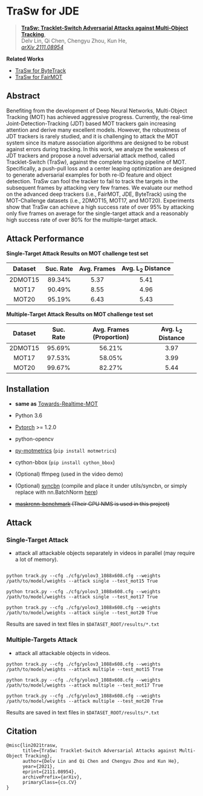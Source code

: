 # TraSw for JDE


> [**TraSw: Tracklet-Switch Adversarial Attacks against Multi-Object Tracking**](https://arxiv.org/abs/2111.08954),            
> Delv Lin, Qi Chen, Chengyu Zhou, Kun He,              
> *[arXiv 2111.08954](https://arxiv.org/abs/2111.08954)*

**Related Works**

* [TraSw for ByteTrack](https://github.com/DerryHub/ByteTrack-attack)
* [TraSw for FairMOT](https://github.com/DerryHub/FairMOT-attack)

## Abstract

Benefiting from the development of Deep Neural Networks, Multi-Object Tracking (MOT) has achieved aggressive progress. Currently, the real-time Joint-Detection-Tracking (JDT) based MOT trackers gain increasing attention and derive many excellent models. However, the robustness of JDT trackers is rarely studied, and it is challenging to attack the MOT system since its mature association algorithms are designed to be robust against errors during tracking. In this work, we analyze the weakness of JDT trackers and propose a novel adversarial attack method, called Tracklet-Switch (TraSw), against the complete tracking pipeline of MOT. Specifically, a push-pull loss and a center leaping optimization are designed to generate adversarial examples for both re-ID feature and object detection. TraSw can fool the tracker to fail to track the targets in the subsequent frames by attacking very few frames. We evaluate our method on the advanced deep trackers (i.e., FairMOT, JDE, ByteTrack) using the MOT-Challenge datasets (i.e., 2DMOT15, MOT17, and MOT20). Experiments show that TraSw can achieve a high success rate of over 95% by attacking only five frames on average for the single-target attack and a reasonably high success rate of over 80% for the multiple-target attack.

## Attack Performance

**Single-Target Attack Results on MOT challenge test set**

| Dataset | Suc. Rate | Avg. Frames | Avg.  L<sub>2</sub> Distance |
| :-----: | :-------: | :---------: | :--------------------------: |
| 2DMOT15 |  89.34%   |    5.37     |             5.41             |
|  MOT17  |  90.49%   |    8.55     |             4.96             |
|  MOT20  |  95.19%   |    6.43     |             5.43             |

**Multiple-Target Attack Results on MOT challenge test set**

| Dataset | Suc. Rate | Avg.  Frames (Proportion) | Avg. L<sub>2</sub> Distance |
| :-----: | :-------: | :-----------------------: | :-------------------------: |
| 2DMOT15 |  95.69%   |          56.21%           |            3.97             |
|  MOT17  |  97.53%   |          58.05%           |            3.99             |
|  MOT20  |  99.67%   |          82.27%           |            5.44             |

## Installation

* **same as** [Towards-Realtime-MOT](https://github.com/Zhongdao/Towards-Realtime-MOT)

* Python 3.6
* [Pytorch](https://pytorch.org) >= 1.2.0 
* python-opencv
* [py-motmetrics](https://github.com/cheind/py-motmetrics) (`pip install motmetrics`)
* cython-bbox (`pip install cython_bbox`)
* (Optional) ffmpeg (used in the video demo)
* (Optional) [syncbn](https://github.com/ytoon/Synchronized-BatchNorm-PyTorch) (compile and place it under utils/syncbn, or simply replace with nn.BatchNorm [here](https://github.com/Zhongdao/Towards-Realtime-MOT/blob/master/models.py#L12))
* ~~[maskrcnn-benchmark](https://github.com/facebookresearch/maskrcnn-benchmark) (Their GPU NMS is used in this project)~~


## Attack

### Single-Target Attack

* attack all attackable objects separately in videos in parallel (may require a lot of memory).
```shell

python track.py --cfg ./cfg/yolov3_1088x608.cfg --weights /path/to/model/weights --attack single --test_mot15 True

python track.py --cfg ./cfg/yolov3_1088x608.cfg --weights /path/to/model/weights --attack single --test_mot17 True

python track.py --cfg ./cfg/yolov3_1088x608.cfg --weights /path/to/model/weights --attack single --test_mot20 True
```
Results are saved in text files in `$DATASET_ROOT/results/*.txt`

### Multiple-Targets Attack

* attack all attackable objects in videos.

```shell
python track.py --cfg ./cfg/yolov3_1088x608.cfg --weights /path/to/model/weights --attack multiple --test_mot15 True

python track.py --cfg ./cfg/yolov3_1088x608.cfg --weights /path/to/model/weights --attack multiple --test_mot17 True

python track.py --cfg ./cfg/yolov3_1088x608.cfg --weights /path/to/model/weights --attack multiple --test_mot20 True
```
Results are saved in text files in `$DATASET_ROOT/results/*.txt`



## Citation

```
@misc{lin2021trasw,
      title={TraSw: Tracklet-Switch Adversarial Attacks against Multi-Object Tracking}, 
      author={Delv Lin and Qi Chen and Chengyu Zhou and Kun He},
      year={2021},
      eprint={2111.08954},
      archivePrefix={arXiv},
      primaryClass={cs.CV}
}
```
